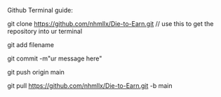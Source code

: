 Github Terminal guide:

git clone https://github.com/nhmllx/Die-to-Earn.git // use this to get the repository into ur terminal

git add filename

git commit -m"ur message here"

git push origin main

git pull https://github.com/nhmllx/Die-to-Earn.git -b main
